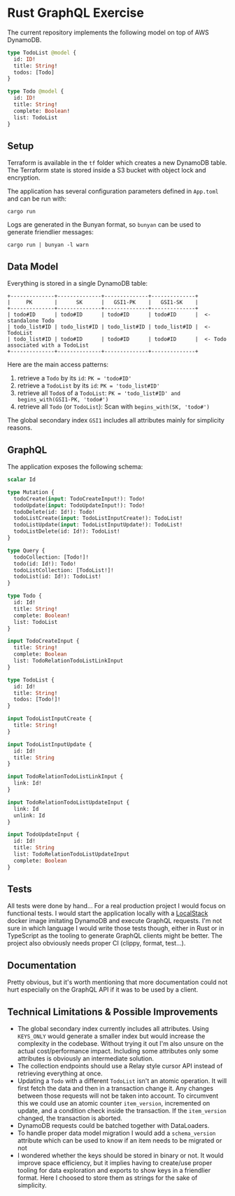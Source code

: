 # Rust GraphQL Exercise

The current repository implements the following model on top of AWS DynamoDB.

```graphql
type TodoList @model {
  id: ID!
  title: String!
  todos: [Todo]
}

type Todo @model {
  id: ID!
  title: String!
  complete: Boolean!
  list: TodoList
}
```


## Setup

Terraform is available in the `tf` folder which creates a new DynamoDB table. The Terraform state is stored inside a S3
bucket with object lock and encryption.

The application has several configuration parameters defined in `App.toml` and can be run with:

```shell
cargo run
```

Logs are generated in the Bunyan format, so `bunyan` can be used to generate friendlier messages:

```shell
cargo run | bunyan -l warn
```


## Data Model

Everything is stored in a single DynamoDB table:

```text
+--------------+--------------+--------------+--------------+
|     PK       |      SK      |   GSI1-PK    |   GSI1-SK    |
+--------------+--------------+--------------+--------------+
| todo#ID      | todo#ID      | todo#ID      | todo#ID      |  <- standalone Todo
| todo_list#ID | todo_list#ID | todo_list#ID | todo_list#ID |  <- TodoList
| todo_list#ID | todo#ID      | todo#ID      | todo#ID      |  <- Todo associated with a TodoList
+--------------+--------------+--------------+--------------+
```

Here are the main access patterns:

1) retrieve a `Todo` by its `id`: `PK = 'todo#ID'`
2) retrieve a `TodoList` by its `id`: `PK = 'todo_list#ID'`
3) retrieve all `Todo`s of a `TodoList`: `PK = 'todo_list#ID' and begins_with(GSI1-PK, 'todo#')`
4) retrieve all `Todo` (or `TodoList`): Scan with `begins_with(SK, 'todo#')`

The global secondary index `GSI1` includes all attributes mainly for simplicity reasons.

## GraphQL

The application exposes the following schema:

```graphql
scalar Id

type Mutation {
  todoCreate(input: TodoCreateInput!): Todo!
  todoUpdate(input: TodoUpdateInput!): Todo!
  todoDelete(id: Id!): Todo!
  todoListCreate(input: TodoListInputCreate!): TodoList!
  todoListUpdate(input: TodoListInputUpdate!): TodoList!
  todoListDelete(id: Id!): TodoList!
}

type Query {
  todoCollection: [Todo!]!
  todo(id: Id!): Todo!
  todoListCollection: [TodoList!]!
  todoList(id: Id!): TodoList!
}

type Todo {
  id: Id!
  title: String!
  complete: Boolean!
  list: TodoList
}

input TodoCreateInput {
  title: String!
  complete: Boolean
  list: TodoRelationTodoListLinkInput
}

type TodoList {
  id: Id!
  title: String!
  todos: [Todo!]!
}

input TodoListInputCreate {
  title: String!
}

input TodoListInputUpdate {
  id: Id!
  title: String
}

input TodoRelationTodoListLinkInput {
  link: Id!
}

input TodoRelationTodoListUpdateInput {
  link: Id
  unlink: Id
}

input TodoUpdateInput {
  id: Id!
  title: String
  list: TodoRelationTodoListUpdateInput
  complete: Boolean
}
```

## Tests

All tests were done by hand... For a real production project I would focus on functional tests. I would start the 
application locally with a [LocalStack](https://docs.localstack.cloud/overview/) docker image imitating DynamoDB and
execute GraphQL requests. I'm not sure in which language I would write those tests though, either in Rust or in
TypeScript as the tooling to generate GraphQL clients might be better. The project also obviously needs proper
CI (clippy, format, test...).

## Documentation

Pretty obvious, but it's worth mentioning that more documentation could not hurt especially on the GraphQL API if it 
was to be used by a client.

## Technical Limitations & Possible Improvements

- The global secondary index currently includes all attributes. Using `KEYS_ONLY` would generate a smaller index but
  would increase the complexity in the codebase. Without trying it out I'm also unsure on the actual cost/performance 
  impact. Including some attributes only some attributes is obviously an intermediate solution. 
- The collection endpoints should use a Relay style cursor API instead of retrieving everything at once.
- Updating a `Todo` with a different `TodoList` isn't an atomic operation. It will first fetch the data and then in a 
  transaction change it. Any changes between those requests will not be taken into account. To circumvent this we could
  use an atomic counter `item_version`, incremented on update, and a condition check inside the transaction. If the 
  `item_version` changed, the transaction is aborted.
- DynamoDB requests could be batched together with DataLoaders.
- To handle proper data model migration I would add a `schema_version` attribute which can be used to know if an item
  needs to be migrated or not
- I wondered whether the keys should be stored in binary or not. It would improve space efficiency, but it implies having
  to create/use proper tooling for data exploration and exports to show keys in a friendlier format. Here I choosed to
  store them as strings for the sake of simplicity.

